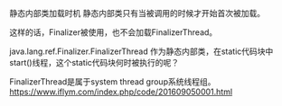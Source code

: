 

静态内部类加载时机
静态内部类只有当被调用的时候才开始首次被加载。

这样的话，Finalizer被使用，也不会加载FinalizerThread。

java.lang.ref.Finalizer.FinalizerThread
作为静态内部类，在static代码块中start()线程，这个static代码块何时被执行的呢？


FinalizerThread是属于system thread group系统线程组。
https://www.iflym.com/index.php/code/201609050001.html